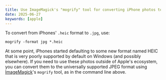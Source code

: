 ```yaml
---
title: Use ImageMagick's "mogrify" tool for converting iPhone photos to JPEG
date: 2025-06-27
keywords: [apple]
---
```

To convert from iPhones' `.heic` format to `.jpg`, use:

```
mogrify -format jpg *.heic
```

At some point, iPhones started defaulting to some new format named HEIC that is very poorly supported by default on Windows (and possibly elsewhere). If you need to use these photos outside of Apple's ecosystem, you can convert them to the universally supported JPEG format using [ImageMagick](https://imagemagick.org/)'s `mogrify` tool, as in the command line above.

